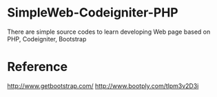 # SimpleWeb-Codeigniter-PHP
There are simple source codes to learn developing Web page based on PHP, Codeigniter, Bootstrap

# Reference
http://www.getbootstrap.com/
http://www.bootply.com/tlpm3v2D3i
